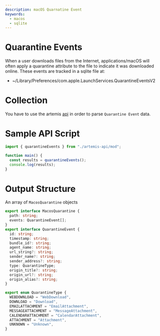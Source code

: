 ```yaml
---
description: macOS Quarnatine Event
keywords:
  - macos
  - sqlite
---
```


# Quarantine Events

When a user downloads files from the Internet, applications/macOS will often
apply a quarantine attribute to the file to indicate it was downloaded online.
These events are tracked in a sqlite file at:

- ~/Library/Preferences/com.apple.LaunchServices.QuarantineEventsV2

# Collection

You have to use the artemis [api](../../API/overview.md) in order to parse
`Quarantine Event` data.

# Sample API Script

```typescript
import { quarantineEvents } from "./artemis-api/mod";

function main() {
  const results = quarantineEvents();
  console.log(results);
}
```

# Output Structure

An array of `MacosQuarantine` objects

```typescript
export interface MacosQuarantine {
  path: string;
  events: QuarantineEvent[];
}
export interface QuarantineEvent {
  id: string;
  timestamp: string;
  bundle_id?: string;
  agent_name: string;
  url_string?: string;
  sender_name?: string;
  sender_address?: string;
  type: QuarantineType;
  origin_title?: string;
  origin_url?: string;
  origin_alias?: string;
}

export enum QuarantineType {
  WEBDOWNLOAD = "WebDownload",
  DOWNLOAD = "Download",
  EMAILATTACHMENT = "EmailAttachment",
  MESSAGEATTACHMENT = "MessageAttachment",
  CALENDARATTACHMENT = "CalendarAttachment",
  ATTACHMENT = "Attachment",
  UNKNOWN = "Unknown",
}
```
